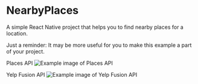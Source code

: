 # NearbyPlaces
A simple React Native project that helps you to find nearby places for a location.

Just a reminder: It may be more useful for you to make this example a part of your project.

Places API
![Example image of Places API](https://i.ibb.co/ftqcvLh/Simulator-Screen-Shot-i-Phone-11-2020-06-29-at-12-18-22.png)

Yelp Fusion API
![Example image of Yelp Fusion API](https://i.ibb.co/S7dQNJr/Simulator-Screen-Shot-i-Phone-11-2020-07-01-at-22-20-45.png)
